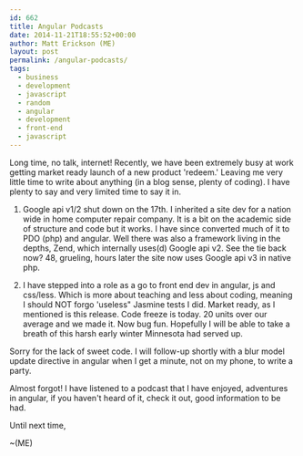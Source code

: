 ```yaml
---
id: 662
title: Angular Podcasts
date: 2014-11-21T18:55:52+00:00
author: Matt Erickson (ME)
layout: post
permalink: /angular-podcasts/
tags:
  - business
  - development
  - javascript
  - random
  - angular
  - development
  - front-end
  - javascript
---
```

Long time, no talk, internet! Recently, we have been extremely busy at work getting market ready launch of a new product 'redeem.' Leaving me very little time to write about anything (in a blog sense, plenty of coding). I have plenty to say and very limited time to say it in.  


  
1) Google api v1/2 shut down on the 17th. I inherited a site dev for a nation wide in home computer repair company. It is a bit on the academic side of structure and code but it works. I have since converted much of it to PDO (php) and angular. Well there was also a framework living in the depths, Zend, which internally uses(d) Google api v2. See the tie back now? 48, grueling, hours later the site now uses Google api v3 in native php.  


  
2) I have stepped into a role as a go to front end dev in angular, js and css/less. Which is more about teaching and less about coding, meaning I should NOT forgo 'useless" Jasmine tests I did. Market ready, as I mentioned is this release. Code freeze is today. 20 units over our average and we made it. Now bug fun. Hopefully I will be able to take a breath of this harsh early winter Minnesota had served up.  


  
Sorry for the lack of sweet code. I will follow-up shortly with a blur model update directive in angular when I get a minute, not on my phone, to write a party.  


  
Almost forgot! I have listened to a podcast that I have enjoyed, adventures in angular, if you haven't heard of it, check it out, good information to be had.  


  
Until next time,  


  
~(ME)